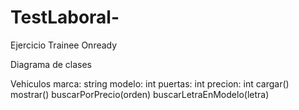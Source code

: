 # TestLaboral-
Ejercicio Trainee Onready

Diagrama de clases

Vehiculos 
marca:  string
modelo: int
puertas: int
precion: int
cargar()
mostrar()
buscarPorPrecio(orden)
buscarLetraEnModelo(letra)
